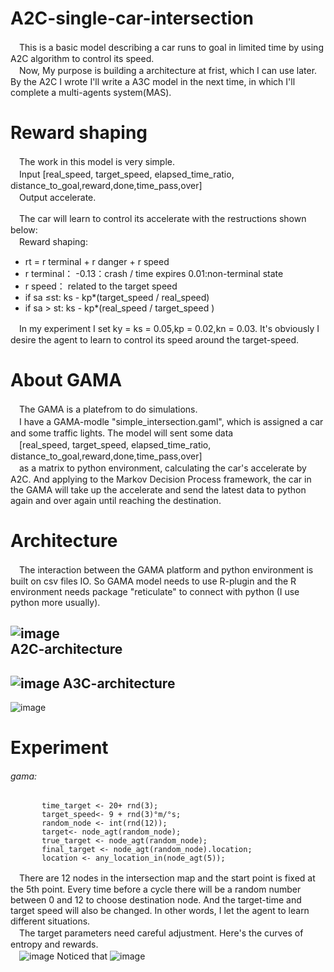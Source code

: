 # A2C-single-car-intersection
　This is a basic model describing a car runs to goal in limited time by using A2C algorithm to control its speed.    
　Now, My purpose is building a architecture at frist, which I can use later. By the A2C I wrote I'll write a A3C model in the next time, in which I'll complete a multi-agents system(MAS).
# Reward shaping
　The work in this model is very simple.   
　Input [real_speed, target_speed, elapsed_time_ratio, distance_to_goal,reward,done,time_pass,over]    
　Output accelerate.
  
　The car will learn to control its accelerate with the restructions shown below:  
　Reward shaping:  
* rt = r terminal + r danger + r speed  
* r terminal： -0.13：crash / time expires 
                 0.01:non-terminal state  
* r speed： related to the target speed  
* if sa ≤st: ks - kp*(target_speed / real_speed) 
* if sa > st: ks - kp*(real_speed / target_speed ) 

　In my experiment I set ky = ks = 0.05,kp = 0.02,kn = 0.03.   It's obviously I desire the agent to learn to control its speed around the target-speed.  
# About GAMA
　The GAMA is a platefrom to do simulations.      
　I have a GAMA-modle "simple_intersection.gaml", which is assigned a car and some traffic lights. The model will sent some data  
　[real_speed, target_speed, elapsed_time_ratio, distance_to_goal,reward,done,time_pass,over]  
　as a matrix to python environment, calculating the car's accelerate by A2C. And applying to the Markov Decision Process framework, the car in the GAMA will take up the accelerate and send the latest data to python again and over again until  reaching the destination.
# Architecture
　The interaction between the GAMA platform and python environment is built on csv files IO. So GAMA model needs to use R-plugin and the R environment needs package "reticulate" to connect with python (I use python more usually).
 
  ![image](https://github.com/ZHONGJunjie86/A3C-single-car-intersection/blob/master/illustrate/illustrate.gif )   
  A2C-architecture
  --------------
  ![image](https://github.com/ZHONGJunjie86/A3C-single-car-intersection/blob/master/illustrate/A2C-Architecture.JPG) 
  A3C-architecture
  ------------
  ![image](https://github.com/ZHONGJunjie86/A3C-single-car-intersection/blob/master/illustrate/A3C-Architecture.JPG) 
  # Experiment
  ###### gama:
           time_target <- 20+ rnd(3);
           target_speed<- 9 + rnd(3)°m/°s;
           random_node <- int(rnd(12));
           target<- node_agt(random_node);
           true_target <- node_agt(random_node);
           final_target <- node_agt(random_node).location;	
           location <- any_location_in(node_agt(5)); 
　There are 12 nodes in the intersection map and the start point is fixed at the 5th point. Every time before a cycle there will be a random number between 0 and 12 to choose destination node. And the target-time and target speed will also be changed. In other words, I let the agent to learn different situations.    
　The target parameters need careful adjustment. Here's the curves of entropy and rewards.    
　![image](https://github.com/ZHONGJunjie86/A3C-single-car-intersection/blob/master/illustrate/loss_curve.png) 
 Noticed that 
 ![image](https://github.com/ZHONGJunjie86/A3C-single-car-intersection/blob/master/illustrate/loss_curve_2.png)
      
